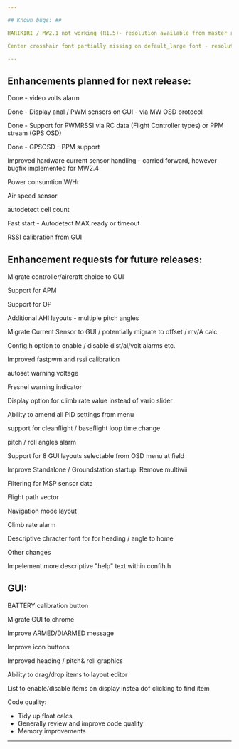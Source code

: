 ```yaml
---

## Known bugs: ##

HARIKIRI / MW2.1 not working (R1.5)- resolution available from master repository

Center crosshair font partially missing on default_large font - resolution available from master repository

---
```


## Enhancements planned for next  release: ##

Done - video volts alarm

Done - Display anal / PWM sensors on GUI - via MW OSD protocol

Done - Support for PWMRSSI via RC data (Flight Controller types) or PPM stream (GPS OSD)

Done - GPSOSD - PPM support

Improved hardware current sensor handling - carried forward, however bugfix implemented for MW2.4

Power consumtion W/Hr 

Air speed sensor

autodetect cell count

Fast start - Autodetect MAX ready or timeout

RSSI calibration from GUI


## Enhancement requests for future releases: ##

Migrate controller/aircraft choice to GUI

Support for APM

Support for OP

Additional AHI layouts - multiple pitch angles

Migrate Current Sensor to GUI / potentially migrate to offset / mv/A calc 

Config.h option to enable / disable dist/al/volt alarms etc.

Improved fastpwm and rssi calibration

autoset warning voltage

Fresnel warning indicator

Display option for climb rate value instead of vario slider

Ability to amend all PID settings from menu

support for cleanflight / baseflight loop time change

pitch / roll angles alarm

Support for 8 GUI layouts selectable from OSD menu at field

Improve Standalone / Groundstation startup. Remove multiwii

Filtering for MSP sensor data

Flight path vector

Navigation mode layout

Climb rate alarm

Descriptive chracter font for for heading / angle to home


Other changes

Impelement more descriptive "help" text within confih.h


## GUI: ##

BATTERY calibration button

Migrate GUI to chrome

Improve ARMED/DIARMED message

Improve icon buttons

Improved heading / pitch& roll graphics 

Ability to drag/drop items to layout editor

List to enable/disable items on display instea dof clicking to find item


Code quality:

 - Tidy up float calcs
 - Generally review and improve code quality
 - Memory improvements
 
---
 








